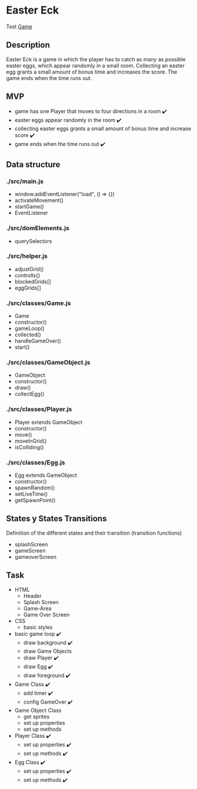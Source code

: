 # Easter Eck

Test [Game](https://haukeeckel.github.io/easter-eck/)

## Description
Easter Eck is a game in which the player has to catch as many as possible easter eggs, which appear randomly in a small room. Collecting an easter egg grants a small amount of bonus time and increases the score. The game ends when the time runs out.


## MVP
- game has one Player that moves to four directions in a room :heavy_check_mark:
- easter eggs appear randomly in the room :heavy_check_mark:
- collecting easter eggs grants a small amount of bonus time and increase score :heavy_check_mark:
- game ends when the time runs out :heavy_check_mark:


## Data structure

### ./src/main.js
- window.addEventListener("load", () => {})
- activateMovement()
- startGame()
- EventListener

### ./src/domElements.js
- querySelectors

### ./src/helper.js
- adjustGrid()
- controlls{}
- blockedGrids[]
- eggGrids[]

### ./src/classes/Game.js
- Game
- constructor()
- gameLoop()
- collected()
- handleGameOver()
- start()

### ./src/classes/GameObject.js
- GameObject
- constructor()
- draw()
- collectEgg()
  
### ./src/classes/Player.js
- Player extends GameObject
- constructor()
- move()
- moveInGrid()
- isColliding()
  
### ./src/classes/Egg.js
- Egg extends GameObject
- constructor()
- spawnRandom()
- setLiveTime()
- getSpawnPoint()


## States y States Transitions
Definition of the different states and their transition (transition functions)

- splashScreen
- gameScreen
- gameoverScreen


## Task
- HTML
  - Header
  - Splash Screen
  - Game-Area
  - Game Over Screen
- CSS
  - basic styles
- basic game loop :heavy_check_mark:
  - draw background :heavy_check_mark:
  - draw Game Objects 
  - draw Player :heavy_check_mark:
  - draw Egg :heavy_check_mark:
  - draw foreground :heavy_check_mark:
- Game Class :heavy_check_mark:
  - add timer :heavy_check_mark:
  - config GameOver :heavy_check_mark:
- Game Object Class
  - get sprites
  - set up properties
  - set up methods
- Player Class :heavy_check_mark:
  - set up properties :heavy_check_mark:
  - set up methods :heavy_check_mark:
- Egg Class :heavy_check_mark:
  - set up properties :heavy_check_mark:
  - set up methods :heavy_check_mark:

